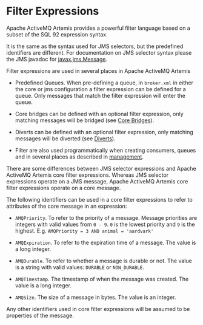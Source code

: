 # Filter Expressions

Apache ActiveMQ Artemis provides a powerful filter language based on a subset of the
SQL 92 expression syntax.

It is the same as the syntax used for JMS selectors, but the predefined
identifiers are different. For documentation on JMS selector syntax
please the JMS javadoc for
[javax.jms.Message](http://docs.oracle.com/javaee/6/api/javax/jms/Message.html).

Filter expressions are used in several places in Apache ActiveMQ Artemis

-   Predefined Queues. When pre-defining a queue, in
    `broker.xml` in either the core or jms configuration a filter
    expression can be defined for a queue. Only messages that match the
    filter expression will enter the queue.

-   Core bridges can be defined with an optional filter expression, only
    matching messages will be bridged (see [Core Bridges](core-bridges.md)).

-   Diverts can be defined with an optional filter expression, only
    matching messages will be diverted (see [Diverts](diverts.md)).

-   Filter are also used programmatically when creating consumers,
    queues and in several places as described in [management](management.md).

There are some differences between JMS selector expressions and Apache ActiveMQ Artemis
core filter expressions. Whereas JMS selector expressions operate on a
JMS message, Apache ActiveMQ Artemis core filter expressions operate on a core message.

The following identifiers can be used in a core filter expressions to
refer to attributes of the core message in an expression:

-   `AMQPriority`. To refer to the priority of a message. Message
    priorities are integers with valid values from `0 - 9`. `0` is the
    lowest priority and `9` is the highest. E.g.
    `AMQPriority = 3 AND animal = 'aardvark'`

-   `AMQExpiration`. To refer to the expiration time of a message. The
    value is a long integer.

-   `AMQDurable`. To refer to whether a message is durable or not. The
    value is a string with valid values: `DURABLE` or `NON_DURABLE`.

-   `AMQTimestamp`. The timestamp of when the message was created. The
    value is a long integer.

-   `AMQSize`. The size of a message in bytes. The value is an integer.

Any other identifiers used in core filter expressions will be assumed to
be properties of the message.
